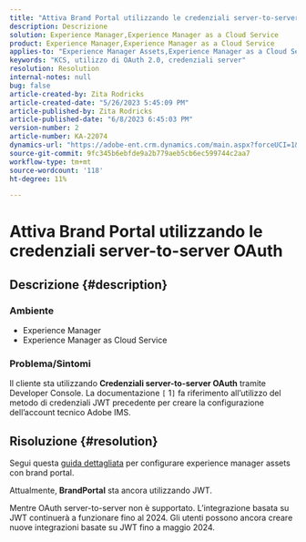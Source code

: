 ```yaml
---
title: "Attiva Brand Portal utilizzando le credenziali server-to-server OAuth"
description: Descrizione
solution: Experience Manager,Experience Manager as a Cloud Service
product: Experience Manager,Experience Manager as a Cloud Service
applies-to: "Experience Manager Assets,Experience Manager as a Cloud Service,Experience Manager"
keywords: "KCS, utilizzo di OAuth 2.0, credenziali server"
resolution: Resolution
internal-notes: null
bug: false
article-created-by: Zita Rodricks
article-created-date: "5/26/2023 5:45:09 PM"
article-published-by: Zita Rodricks
article-published-date: "6/8/2023 6:45:03 PM"
version-number: 2
article-number: KA-22074
dynamics-url: "https://adobe-ent.crm.dynamics.com/main.aspx?forceUCI=1&pagetype=entityrecord&etn=knowledgearticle&id=3f70840b-edfb-ed11-8849-6045bd0063aa"
source-git-commit: 9fc345b6ebfde9a2b779aeb5cb6ec599744c2aa7
workflow-type: tm+mt
source-wordcount: '118'
ht-degree: 11%

---
```


# Attiva Brand Portal utilizzando le credenziali server-to-server OAuth

## Descrizione {#description}


### <b>Ambiente </b>

- Experience Manager
- Experience Manager as Cloud Service


### <b>Problema/Sintomi</b>

Il cliente sta utilizzando <b>Credenziali server-to-server OAuth</b> tramite Developer Console. La documentazione `[` 1`]`  fa riferimento all’utilizzo del metodo di credenziali JWT precedente per creare la configurazione dell’account tecnico Adobe IMS.




## Risoluzione {#resolution}




Segui questa [guida dettagliata](https://experienceleague.adobe.com/docs/experience-manager-cloud-service/content/assets/brand-portal/configure-aem-assets-with-brand-portal.html?lang=en#manual-configuration) per configurare experience manager assets con brand portal.



Attualmente, <b>BrandPortal</b> sta ancora utilizzando JWT.

Mentre OAuth server-to-server non è supportato. L’integrazione basata su JWT continuerà a funzionare fino al 2024. Gli utenti possono ancora creare nuove integrazioni basate su JWT fino a maggio 2024.
